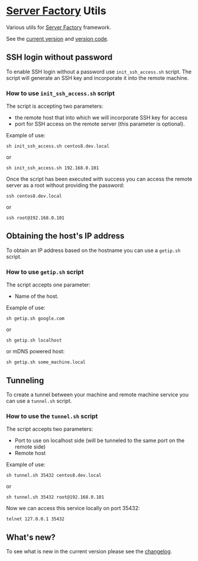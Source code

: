 # [Server Factory](https://github.com/milos85vasic/Server-Factory) Utils

Various utils for [Server Factory](https://github.com/milos85vasic/Server-Factory) framework.

See the [current version](./version.txt) and
[version code](./version_code.txt).

## SSH login without password

To enable SSH login without a password use `init_ssh_access.sh` script. 
The script will generate an SSH key and incorporate it into the remote machine.


### How to use `init_ssh_access.sh` script

The script is accepting two parameters: 

- the remote host that into which we will incorporate SSH key for access
- port for SSH access on the remote server (this parameter is optional).

Example of use:

```
sh init_ssh_access.sh centos8.dev.local
```

or

```
sh init_ssh_access.sh 192.168.0.101
```

Once the script has been executed with success you can access the remote server as a root without providing the password:

```
ssh centos8.dev.local
```

or

```
ssh root@192.168.0.101
```

## Obtaining the host's IP address

To obtain an IP address based on the hostname you can use a `getip.sh` script.

### How to use `getip.sh` script

The script accepts one parameter:
- Name of the host.

Example of use:

```
sh getip.sh google.com
```

or

```
sh getip.sh localhost
```

or mDNS powered host:

```
sh getip.sh some_machine.local
```
## Tunneling

To create a tunnel between your machine and remote machine service you can use a `tunnel.sh` script.

### How to use the `tunnel.sh` script

The script accepts two parameters:

- Port to use on localhost side (will be tunneled to the same port on the remote side)
- Remote host

Example of use:

```
sh tunnel.sh 35432 centos8.dev.local
```

or

```
sh tunnel.sh 35432 root@192.168.0.101
```

Now we can access this service locally on port 35432:

```
telnet 127.0.0.1 35432
```

## What's new?

To see what is new in the current version please see the [changelog](./CHANGELOG.md).

